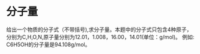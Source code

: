 # 分子量

给出一个物质的分子式（不带括号),求分子量。本题中的分子式只包含4种原子，分别为C,H,O,N,原子量分别为12.01，1.008，16.00，14.01(单位：g/mol)。
例如: C6H5OH的分子量是94.108g/mol。